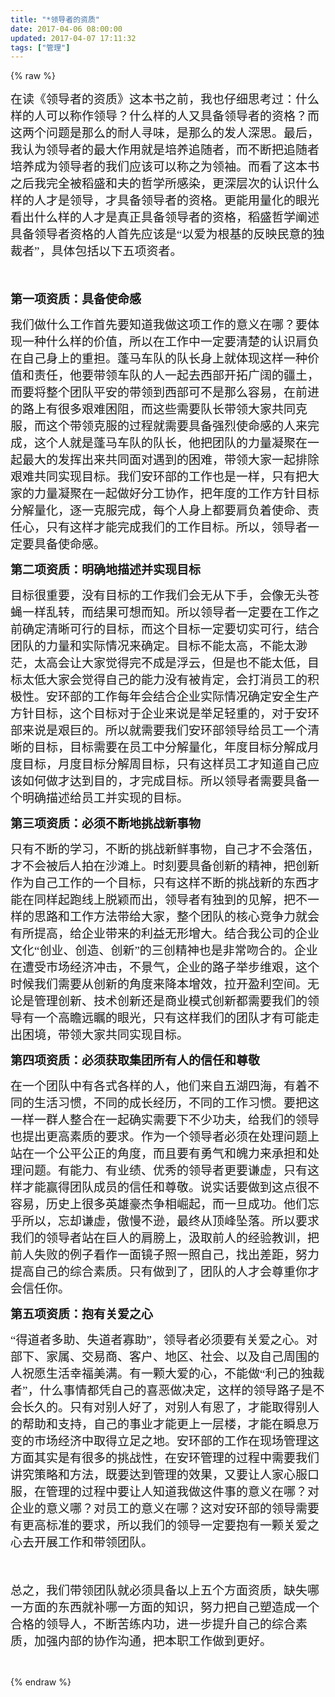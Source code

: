 ```yaml
---
title: "*领导者的资质"
date: 2017-04-06 08:00:00
updated: 2017-04-07 17:11:32
tags: ["管理"]
---
```

{% raw %}
<p><span style="font-size:19px;font-family:宋体">在读《领导者的资质》这本书之前，我也仔细思考过：什么样的人可以称作领导？什么样的人又具备领导者的资格？而这两个问题是那么的耐人寻味，是那么的发人深思。最后，我认为领导者的最大作用就是培养追随者，而不断把追随者培养成为领导者的我们应该可以称之为领袖。而看了这本书之后我完全被稻盛和夫的哲学所感染，更深层次的认识什么样的人才是领导，才具备领导者的资格。更能用量化的眼光看出什么样的人才是真正具备领导者的资格，稻盛哲学阐述具备领导者资格的人首先应该是“以爱为根基的反映民意的独裁者”，具体包括以下五项资者。</span></p><p><span style="font-size:19px;font-family:宋体"><br/></span></p><p><strong><span style="font-size:19px;font-family:宋体">第一项资质：具备使命感</span></strong></p><p><span style="font-size:19px;font-family:宋体">我们做什么工作首先要知道我做这项工作的意义在哪？要体现一种什么样的价值，所以在工作中一定要清楚的认识肩负在自己身上的重担。蓬马车队的队长身上就体现这样一种价值和责任，他要带领车队的人一起去西部开拓广阔的疆土，而要将整个团队平安的带领到西部可不是那么容易，在前进的路上有很多艰难困阻，而这些需要队长带领大家共同克服，而这个带领克服的过程就需要具备强烈使命感的人来完成，这个人就是蓬马车队的队长，他把团队的力量凝聚在一起最大的发挥出来共同面对遇到的困难，带领大家一起排除艰难共同实现目标。我们安环部的工作也是一样，只有把大家的力量凝聚在一起做好分工协作，把年度的工作方针目标分解量化，逐一克服完成，每个人身上都要肩负着使命、责任心，只有这样才能完成我们的工作目标。所以，领导者一定要具备使命感。</span></p><p><strong style="text-indent: 37px;"><span style="font-size:19px;font-family:宋体">第二项资质：明确地描述并实现目标</span></strong></p><p><span style="font-family: 宋体; font-size: 19px; text-indent: 37px;">目标很重要，没有目标的工作我们会无从下手，会像无头苍蝇一样乱转，而结果可想而知。所以领导者一定要在工作之前确定清晰可行的目标，而这个目标一定要切实可行，结合团队的力量和实际情况来确定。目标不能太高，不能太渺茫，太高会让大家觉得完不成是浮云，但是也不能太低，目标太低大家会觉得自己的能力没有被肯定，会打消员工的积极性。安环部的工作每年会结合企业实际情况确定安全生产方针目标，这个目标对于企业来说是举足轻重的，对于安环部来说是艰巨的。所以就需要我们安环部领导给员工一个清晰的目标，目标需要在员工中分解量化，年度目标分解成月度目标，月度目标分解周目标，只有这样员工才知道自己应该如何做才达到目的，才完成目标。所以领导者需要具备一个明确描述给员工并实现的目标。</span></p><p><strong style="text-indent: 37px;"><span style="font-size:19px;font-family:宋体">第三项资质：必须不断地挑战新事物</span></strong></p><p><span style="font-family: 宋体; font-size: 19px; text-indent: 37px;">只有不断的学习，不断的挑战新鲜事物，自己才不会落伍，才不会被后人拍在沙滩上。时刻要具备创新的精神，把创新作为自己工作的一个目标，只有这样不断的挑战新的东西才能在同样起跑线上脱颖而出，领导者有独到的见解，把不一样的思路和工作方法带给大家，整个团队的核心竞争力就会有所提高，给企业带来的利益无形增大。结合我公司的企业文化“创业、创造、创新”的三创精神也是非常吻合的。企业在遭受市场经济冲击，不景气，企业的路子举步维艰，这个时候我们需要从创新的角度来降本增效，拉开盈利空间。无论是管理创新、技术创新还是商业模式创新都需要我们的领导有一个高瞻远瞩的眼光，只有这样我们的团队才有可能走出困境，带领大家共同实现目标。</span></p><p><strong style="text-indent: 37px;"><span style="font-size:19px;font-family:宋体">第四项资质：必须获取集团所有人的信任和尊敬</span></strong></p><p><span style="font-family: 宋体; font-size: 19px; text-indent: 37px;">在一个团队中有各式各样的人，他们来自五湖四海，有着不同的生活习惯，不同的成长经历，不同的工作习惯。要把这一样一群人整合在一起确实需要下不少功夫，给我们的领导也提出更高素质的要求。作为一个领导者必须在处理问题上站在一个公平公正的角度，而且要有勇气和魄力来承担和处理问题。有能力、有业绩、优秀的领导者更要谦虚，只有这样才能赢得团队成员的信任和尊敬。说实话要做到这点很不容易，历史上很多英雄豪杰争相崛起，而一旦成功。他们忘乎所以，忘却谦虚，傲慢不逊，最终从顶峰坠落。所以要求我们的领导者站在巨人的肩膀上，汲取前人的经验教训，把前人失败的例子看作一面镜子照一照自己，找出差距，努力提高自己的综合素质。只有做到了，团队的人才会尊重你才会信任你。</span></p><p><strong style="text-indent: 37px;"><span style="font-size:19px;font-family:宋体">第五项资质：抱有关爱之心</span></strong></p><p><span style="font-family: 宋体; font-size: 19px; text-indent: 37px;">“得道者多助、失道者寡助”，领导者必须要有关爱之心。对部下、家属、交易商、客户、地区、社会、以及自己周围的人祝愿生活幸福美满。有一颗大爱的心，不能做“利己的独裁者”，什么事情都凭自己的喜恶做决定，这样的领导路子是不会长久的。只有对别人好了，对别人有恩了，才能取得别人的帮助和支持，自己的事业才能更上一层楼，才能在瞬息万变的市场经济中取得立足之地。安环部的工作在现场管理这方面其实是有很多的挑战性，在安环管理的过程中需要我们讲究策略和方法，既要达到管理的效果，又要让人家心服口服，在管理的过程中要让人知道我做这件事的意义在哪？对企业的意义哪？对员工的意义在哪？这对安环部的领导需要有更高标准的要求，所以我们的领导一定要抱有一颗关爱之心去开展工作和带领团队。</span></p><p><span style="font-family: 宋体; font-size: 19px; text-indent: 37px;"><br/></span></p><p><span style="font-family: 宋体; font-size: 19px; text-indent: 37px;">总之，我们带领团队就必须具备以上五个方面资质，缺失哪一方面的东西就补哪一方面的知识，努力把自己塑造成一个合格的领导人，不断苦练内功，进一步提升自己的综合素质，加强内部的协作沟通，把本职工作做到更好。</span></p><p><br/></p>
{% endraw %}
